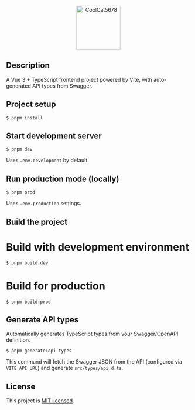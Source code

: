 <p align="center">
  <a href="https://github.com/CoolCat5678" target="blank"><img src="https://avatars.githubusercontent.com/u/117610979?v=4" width="120" alt="CoolCat5678" /></a>
</p>

## Description

A Vue 3 + TypeScript frontend project powered by Vite, with auto-generated API types from Swagger.

## Project setup

```
$ pnpm install
```

## Start development server
```
$ pnpm dev
```
Uses `.env.development` by default.

## Run production mode (locally)
```
$ pnpm prod
```
Uses `.env.production` settings.

## Build the project

# Build with development environment
```
$ pnpm build:dev
```
# Build for production
```
$ pnpm build:prod
```

## Generate API types

Automatically generates TypeScript types from your Swagger/OpenAPI definition.
```
$ pnpm generate:api-types
```
This command will fetch the Swagger JSON from the API (configured via `VITE_API_URL`) and generate `src/types/api.d.ts`.

## License

This project is [MIT licensed](https://opensource.org/licenses/MIT).